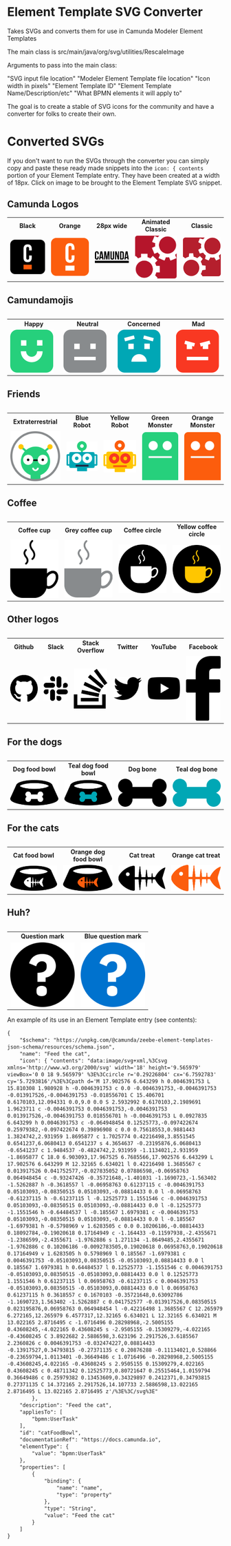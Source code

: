 # Element Template SVG Converter
Takes SVGs and converts them for use in Camunda Modeler Element Templates

The main class is src/main/java/org/svg/utilities/RescaleImage

Arguments to pass into the main class:

"SVG input file location" "Modeler Element Template file location" "Icon width in pixels" "Element Template ID" "Element Template Name/Description/etc" "What BPMN elements it will apply to"

The goal is to create a stable of SVG icons for the community and have a converter for folks to create their own.

# Converted SVGs
If you don't want to run the SVGs through the converter you can simply copy and paste these ready made snippets into the ```icon: { contents``` portion of your Element Template entry. They have been created at a width of 18px. Click on image to be brought to the Element Template SVG snippet.


<h2> Camunda Logos </h2>

<table>
<tr><td width="150px" align=center><b>Black</b></td><td width="150px" align=center><b>Orange</b></td><td width="150px" align=center><b>28px wide</b></td><td width="150px" align=center><b>Animated Classic</b></td><td width="150px" align=center><b>Classic</b></td></tr>
<tr><td><a href="./converted-svg-snippets/CamundaLogo.txt"><img src="./svgs/new-camunda-logo.svg"></a></td><td><a href="./converted-svg-snippets/orangeCamundaLogo.txt"><img src="./svgs/new-camunda-logo-orange.svg"></a></td><td><a href="./converted-svg-snippets/camunda.txt"><img src="./svgs/Logo_Black.svg"></a></td><td><a href="./converted-svg-snippets/CamundaClassicLogoAnimated.txt"><img src="./svgs/old-logo-animated_CSS.svg"></a></td><td><a href="./converted-svg-snippets/CamundaClassicLogo.txt"><img src="./svgs/old-camunda-logo.svg"></a></td></tr>
<table>

<h2> Camundamojis </h2>

<table>
<tr><td width="150px" align=center><b>Happy</b></td><td width="150px" align=center><b>Neutral</b></td><td width="150px" align=center><b>Concerned</b></td><td width="150px" align=center><b>Mad</b></td></tr>
<tr><td><a href="./converted-svg-snippets/happy.txt"><img src="./svgs/Emoji-Happy-Yes.svg"></a></td><td><a href="./converted-svg-snippets/meh.txt"><img src="./svgs/Emoji-Neutral.svg"></a></td><td><a href="./converted-svg-snippets/emojiConcerned.txt"><img src="./svgs/Emoji-Concerned.svg"></a></td><td><a href="./converted-svg-snippets/mad.txt"><img src="./svgs/Emoji-Mad-No.svg"></a></td></tr>
<table>

<h2> Friends </h2>

<table>
<tr><td width="150px" align=center><b>Extraterrestrial</b></td><td width="150px" align=center><b>Blue Robot</b></td><td width="150px" align=center><b>Yellow Robot</b></td><td width="150px" align=center><b>Green Monster</b></td><td width="150px" align=center><b>Orange Monster</b></td></tr>
<tr><td><a href="./converted-svg-snippets/alien.txt"><img src="./svgs/Friendly-Alien.svg"></a></td><td><a href="./converted-svg-snippets/blueRobot.txt"><img src="./svgs/Robot-Blue.svg"></a></td><td><a href="./converted-svg-snippets/yellowRobot.txt"><img src="./svgs/Robot-Yellow.svg"></a></td><td><a href="./converted-svg-snippets/greenMonster.txt"><img src="./svgs/Monster-Green.svg"></a></td><td><a href="./converted-svg-snippets/orangeMonster.txt"><img src="./svgs/Monster-Orange.svg"></a></td></tr>
<table>

<h2> Coffee </h2>

<table>
<tr><td width="150px" align=center><b>Coffee cup</b></td><td width="150px" align=center><b>Grey coffee cup</b></td><td width="150px" align=center><b>Coffee circle</b></td><td width="150px" align=center><b>Yellow coffee circle</b></td></tr>
<tr><td><a href="./converted-svg-snippets/coffeeCup.txt"><img src="./svgs/coffee-cup.svg"></a></td><td><a href="./converted-svg-snippets/greyCoffeeCup.txt"><img src="./svgs/coffee-cup-grey.svg"></a></td><td><a href="./converted-svg-snippets/coffeeCircle.txt"><img src="./svgs/coffee-circle.svg"></a></td><td><a href="./converted-svg-snippets/yellowCoffeeCircle.txt"><img src="./svgs/coffee-circle-yellow.svg"></a></td></tr>
<table>

<h2> Other logos </h2>

<table>
<tr><td width="150px" align=center><b>Github</b></td><td width="150px" align=center><b>Slack</b></td><td width="150px" align=center><b>Stack Overflow</b></td><td width="150px" align=center><b>Twitter</b></td><td width="150px" align=center><b>YouTube</b></td><td width="150px" align=center><b>Facebook</b></td></tr>
<tr><td><a href="./converted-svg-snippets/github_black.txt"><img src="./svgs/github_black.svg"></a></td><td><a href="./converted-svg-snippets/slack_black.txt"><img src="./svgs/slack_black.svg"></a></td><td><a href="./converted-svg-snippets/stack-overflow_black.txt"><img src="./svgs/stack-overflow_black.svg"></a></td><td><a href="./converted-svg-snippets/twitter_black.txt"><img src="./svgs/twitter_black.svg"></a></td><td><a href="./converted-svg-snippets/youtube_black.txt"><img src="./svgs/youtube_black.svg"></a></td><td><a href="./converted-svg-snippets/facebook_black.txt"><img src="./svgs/facebook_black.svg"></a></td></tr>
<table>

<h2> For the dogs </h2>

<table>
<tr><td width="150px" align=center><b>Dog food bowl</b></td><td width="150px" align=center><b>Teal dog food bowl</b></td><td width="150px" align=center><b>Dog bone</b></td><td width="150px" align=center><b>Teal dog bone</b></td></tr>
<tr><td><a href="./converted-svg-snippets/dogFoodBowl.txt"><img src="./svgs/dog-food-bowl.svg"></a></td><td><a href="./converted-svg-snippets/tealDogFoodBowl.txt"><img src="./svgs/dog-food-bowl-teal.svg"></a></td><td><a href="./converted-svg-snippets/dogBone.txt"><img src="./svgs/dog-food-bone.svg"></a></td><td><a href="./converted-svg-snippets/tealDogBone.txt"><img src="./svgs/dog-food-bone-teal.svg"></a></td></tr>
<table>

<h2> For the cats </h2>

<table>
<tr><td width="150px" align=center><b>Cat food bowl</b></td><td width="150px" align=center><b>Orange dog food bowl</b></td><td width="150px" align=center><b>Cat treat</b></td><td width="150px" align=center><b>Orange cat treat</b></td></tr>
<tr><td><a href="./converted-svg-snippets/catFoodBowl.txt"><img src="./svgs/cat-food-bowl.svg"></a></td><td><a href="./converted-svg-snippets/orangeCatFoodBowl.txt"><img src="./svgs/cat-food-bowl-orange.svg"></a></td><td><a href="./converted-svg-snippets/fishTreat.txt"><img src="./svgs/cat-food-fish-bone.svg"></a></td><td><a href="./converted-svg-snippets/orangeFishTreat.txt"><img src="./svgs/cat-food-fish-bone-orange.svg"></a></td></tr>
<table>

<h2> Huh? </h2>

<table>
<tr><td width="150px" align=center><b>Question mark</b></td><td width="150px" align=center><b>Blue question mark</b></td></tr>
<tr><td><a href="./converted-svg-snippets/queastionMark.txt"><img src="./svgs/question-mark.svg"></a></td><td><a href="./converted-svg-snippets/blueQuestionMark.txt"><img src="./svgs/question-mark-blue.svg"></a></td></tr>
<table>

An example of its use in an Element Template entry (see contents):

```
{
	"$schema": "https://unpkg.com/@camunda/zeebe-element-templates-json-schema/resources/schema.json",
	"name": "Feed the cat",
	"icon": { "contents": "data:image/svg+xml,%3Csvg xmlns='http://www.w3.org/2000/svg' width='18' height='9.565979' viewBox='0 0 18 9.565979' %3E%3Ccircle r='0.29226804' cx='6.7592783' cy='5.7293816'/%3E%3Cpath d='M 17.902576 6.643299 h 0.0046391753 L 15.810308 1.980928 h -0.0046391753 c 0.0 -0.0046391753,-0.0046391753 -0.013917526,-0.0046391753 -0.018556701 C 15.406701 0.6170103,12.094331 0.0,9.0 0.0 S 2.5932992 0.6170103,2.1989691 1.9623711 c -0.0046391753 0.0046391753,-0.0046391753 0.013917526,-0.0046391753 0.018556701 h -0.0046391753 L 0.0927835 6.643299 h 0.0046391753 c -0.064948454 0.12525773,-0.097422674 0.25979382,-0.097422674 0.39896908 c 0.0 0.75618553,0.9881443 1.3824742,2.931959 1.8695877 c 1.7025774 0.42216498,3.8551545 0.6541237,6.0680413 0.6541237 s 4.3654637 -0.23195876,6.0680413 -0.6541237 c 1.9484537 -0.4824742,2.931959 -1.1134021,2.931959 -1.8695877 C 18.0 6.903093,17.967525 6.7685566,17.902576 6.643299 L 17.902576 6.643299 M 12.32165 6.634021 l 0.42216498 1.3685567 c 0.013917526 0.041752577,-0.027835052 0.07886598,-0.06958763 0.064948454 c -0.93247426 -0.35721648,-1.401031 -1.1690723,-1.563402 -1.5262887 h -0.3618557 l -0.06958763 0.61237115 c -0.0046391753 0.05103093,-0.08350515 0.05103093,-0.08814433 0.0 l -0.06958763 -0.61237115 h -0.61237115 l -0.12525773 1.1551546 c -0.0046391753 0.05103093,-0.08350515 0.05103093,-0.08814433 0.0 l -0.12525773 -1.1551546 h -0.64484537 l -0.185567 1.6979381 c -0.0046391753 0.05103093,-0.08350515 0.05103093,-0.08814433 0.0 l -0.185567 -1.6979381 h -0.5798969 v 1.6283505 c 0.0 0.10206186,-0.08814433 0.18092784,-0.19020618 0.17164949 c -1.164433 -0.11597938,-2.4355671 -1.2386599,-2.4355671 -1.9762886 s 1.271134 -1.8649485,2.4355671 -1.9762886 c 0.10206186 -0.0092783505,0.19020618 0.06958763,0.19020618 0.17164949 v 1.6283505 h 0.5798969 l 0.185567 -1.6979381 c 0.0046391753 -0.05103093,0.08350515 -0.05103093,0.08814433 0.0 l 0.185567 1.6979381 h 0.64484537 l 0.12525773 -1.1551546 c 0.0046391753 -0.05103093,0.08350515 -0.05103093,0.08814433 0.0 l 0.12525773 1.1551546 h 0.61237115 l 0.06958763 -0.61237115 c 0.0046391753 -0.05103093,0.08350515 -0.05103093,0.08814433 0.0 l 0.06958763 0.61237115 h 0.3618557 c 0.1670103 -0.35721648,0.63092786 -1.1690723,1.563402 -1.5262887 c 0.041752577 -0.013917526,0.08350515 0.023195876,0.06958763 0.064948454 l -0.42216498 1.3685567 C 12.265979 6.272165,12.265979 6.4577317,12.32165 6.634021 L 12.32165 6.634021 M 13.022165 2.8716495 c -1.0716496 0.28298968,-2.5005155 0.43608245,-4.022165 0.43608245 s -2.9505155 -0.15309279,-4.022165 -0.43608245 C 3.8922682 2.5886598,3.623196 2.2917526,3.6185567 2.2360826 c 0.0046391753 -0.032474227,0.08814433 -0.13917527,0.34793815 -0.27371135 c 0.20876288 -0.11134021,0.528866 -0.23659794,1.0113401 -0.36649486 c 1.0716496 -0.28298968,2.5005155 -0.43608245,4.022165 -0.43608245 s 2.9505155 0.15309279,4.022165 0.43608245 c 0.48711342 0.12525773,0.80721647 0.25515464,1.0159794 0.36649486 c 0.25979382 0.13453609,0.34329897 0.2412371,0.34793815 0.27371135 C 14.372165 2.2917526,14.107733 2.5886598,13.022165 2.8716495 L 13.022165 2.8716495 z'/%3E%3C/svg%3E"
		},
	"description": "Feed the cat",
	"appliesTo": [
		"bpmn:UserTask"
	],
	"id": "catFoodBowl",
	"documentationRef": "https://docs.camunda.io",
	"elementType": {
		"value": "bpmn:UserTask"
	},
	"properties": [
		{
			"binding": {
				"name": "name",
				"type": "property"
			},
			"type": "String",
			"value": "Feed the cat"
		}
	]
}
```


